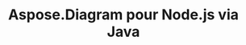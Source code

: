 ﻿---
title: Aspose.Diagram pour Node.js via Java
type: docs
weight: 70
url: /fr/java/aspose-diagram-for-node-js-via-java/
---
